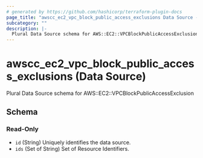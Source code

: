 ```yaml
---
# generated by https://github.com/hashicorp/terraform-plugin-docs
page_title: "awscc_ec2_vpc_block_public_access_exclusions Data Source - terraform-provider-awscc"
subcategory: ""
description: |-
  Plural Data Source schema for AWS::EC2::VPCBlockPublicAccessExclusion
---
```


# awscc_ec2_vpc_block_public_access_exclusions (Data Source)

Plural Data Source schema for AWS::EC2::VPCBlockPublicAccessExclusion



<!-- schema generated by tfplugindocs -->
## Schema

### Read-Only

- `id` (String) Uniquely identifies the data source.
- `ids` (Set of String) Set of Resource Identifiers.
